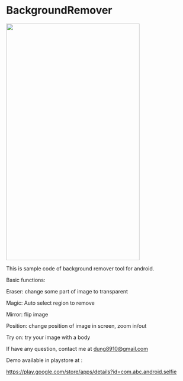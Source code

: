 # BackgroundRemover

<img src="https://github.com/dung8910/BackgroundRemover/blob/master/BackgroundRemover/BackgroundRemover_screenshot1.png" width="360" height="640" />

This is sample code of background remover tool for android.

Basic functions:

Eraser: change some part of image to transparent

Magic: Auto select region to remove

Mirror: flip image

Position: change position of image in screen, zoom in/out

Try on: try your image with a body

If have any question, contact me at dung8910@gmail.com

Demo available in playstore at : 

https://play.google.com/store/apps/details?id=com.abc.android.selfie
